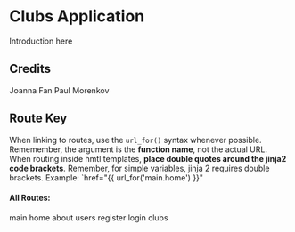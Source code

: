 # Clubs Application
Introduction here

## Credits
Joanna Fan
Paul Morenkov

## Route Key
When linking to routes, use the `url_for()` syntax whenever possible. Rememember, the argument is the **function name**, not the actual URL. When routing inside hmtl templates, **place double quotes around the jinja2 code brackets**. Remember, for simple variables, jinja 2 requires double brackets. 
Example: `href="{{ url_for('main.home') }}"

#### All Routes:
main
	home
	about
users
	register
	login
clubs
